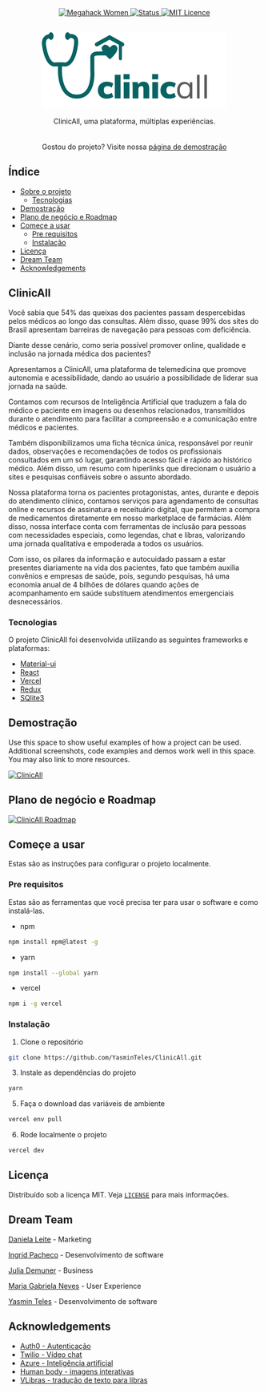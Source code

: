 <!-- PROJECT SHIELDS -->
<div align="center">
  <a href="https://www.megahackwomen.com.br/">
    <img src="https://img.shields.io/badge/hackathon-MegaHackthonWomen-ff69b4.svg" alt="Megahack Women"/>
  </a>
  <a href="https://github.com/YasminTeles/ClinicAll">
    <img src="https://img.shields.io/badge/status-active-success.svg" alt="Status"/>
  </a>
  <a href="https://github.com/YasminTeles/ClinicAll/LICENSE">
    <img src="https://img.shields.io/badge/license-MIT-blue.svg" alt="MIT Licence"/>
  </a>
</div>

<!-- PROJECT LOGO -->
<br />
<p align="center">
  <a href="https://github.com/YasminTeles/ClinicAll">
    <img src="src/assets/logo.svg" alt="Logo">
  </a>

  <!-- <h3 align="center">ClinicAll</h3> -->

  <p align="center">
    ClinicAll, uma plataforma, múltiplas experiências.
    <br />
    <!-- <br /> -->
    <!-- <a href="https://github.com/YasminTeles/ClinicAll"><strong>Explore nossa documentação »</strong></a> -->
    <br />
    <br />
    Gostou do projeto? Visite nossa <a href="https://clinicall.vercel.app/">página de demostração</a>
  </p>
</p>

## Índice

* [Sobre o projeto](#sobre-o-projeto)
  * [Tecnologias](#tecnologias)
* [Demostração](#demostração)
* [Plano de negócio e Roadmap](#plano-de-negócio-e-roadmap)
* [Começe a usar](#Começe-a-usar)
  * [Pre requisitos](#pre-requisitos)
  * [Instalação](#instalação)
* [Licença](#Licença)
* [Dream Team](#dream-team)
* [Acknowledgements](#acknowledgements)

## ClinicAll

Você sabia que 54% das queixas dos pacientes passam despercebidas pelos médicos ao longo das consultas. Além disso, quase 99% dos sites do Brasil apresentam barreiras de navegação para pessoas com deficiência.

Diante desse cenário, como seria possível promover online, qualidade e inclusão na jornada médica dos pacientes?

Apresentamos a ClinicAll, uma plataforma de telemedicina que promove autonomia e acessibilidade, dando ao usuário a possibilidade de liderar sua jornada na saúde.

Contamos com recursos de Inteligência Artificial que traduzem a fala do médico e paciente em imagens ou desenhos relacionados, transmitidos durante o atendimento para facilitar a compreensão e a comunicação entre médicos e pacientes.

Também disponibilizamos uma ficha técnica única, responsável por reunir dados, observações e recomendações de todos os profissionais consultados em um só lugar, garantindo acesso fácil e rápido ao histórico médico. Além disso, um resumo com hiperlinks que direcionam o usuário a sites e pesquisas confiáveis sobre o assunto abordado.

Nossa plataforma torna os pacientes protagonistas, antes, durante e depois do atendimento clínico, contamos serviços para agendamento de consultas online e recursos de assinatura e receituário digital, que permitem a compra de medicamentos diretamente em nosso marketplace de farmácias. Além disso, nossa interface conta com ferramentas de inclusão para pessoas com necessidades especiais, como legendas, chat e libras, valorizando uma jornada qualitativa e empoderada a todos os usuários.

Com isso, os pilares da informação e autocuidado passam a estar presentes diariamente na vida dos pacientes, fato que também auxilia convênios e empresas de saúde, pois, segundo pesquisas, há uma economia anual de 4 bilhões de dólares quando ações de acompanhamento em saúde substituem atendimentos emergenciais desnecessários.

### Tecnologias

O projeto ClinicAll foi desenvolvida utilizando as seguintes frameworks e plataformas:

* [Material-ui](https://material-ui.com/)
* [React](https://pt-br.reactjs.org/)
* [Vercel](https://vercel.com/)
* [Redux](https://redux.js.org/)
* [SQlite3](https://www.sqlite.org/index.html)

## Demostração

Use this space to show useful examples of how a project can be used. Additional screenshots, code examples and demos work well in this space. You may also link to more resources.

[![ClinicAll](https://img.youtube.com/vi/5rDJkGrCuU4/0.jpg)](https://www.youtube.com/watch?v=5rDJkGrCuU4)

## Plano de negócio e Roadmap

[![ClinicAll Roadmap](https://img.youtube.com/vi/RylRUIAxtlU/0.jpg)](https://www.youtube.com/watch?v=RylRUIAxtlU)

## Começe a usar

Estas são as instruções para configurar o projeto localmente.

### Pre requisitos

Estas são as ferramentas que você precisa ter para usar o software e como instalá-las.

* npm

```sh
npm install npm@latest -g
```

* yarn

```sh
npm install --global yarn
```

* vercel

```sh
npm i -g vercel
```

### Instalação

1. Clone o repositório

```sh
git clone https://github.com/YasminTeles/ClinicAll.git
```

3. Instale as dependências do projeto

```sh
yarn
```

5. Faça o download das variáveis de ambiente

```sh
vercel env pull
```

6. Rode localmente o projeto

```sh
vercel dev
```

## Licença

Distribuído sob a licença MIT. Veja [`LICENSE`](LICENSE) para mais informações.

## Dream Team

[Daniela Leite](https://www.linkedin.com/in/leite-daniela/) - Marketing

[Ingrid Pacheco](https://www.linkedin.com/in/ingridqpacheco/) - Desenvolvimento de software

[Julia Demuner](https://www.linkedin.com/in/julia-demuner/) - Business

[Maria Gabriela Neves](https://www.linkedin.com/in/mariagabrielaneves/) - User Experience

[Yasmin Teles](https://www.linkedin.com/in/yasminteles/) - Desenvolvimento de software

## Acknowledgements

* [Auth0 - Autenticação](https://auth0.com/)
* [Twilio - Vídeo chat](https://www.twilio.com/docs)
* [Azure - Inteligência artificial](https://azure.microsoft.com/pt-br/)
* [Human body - imagens interativas](https://github.com/AvinashVunnava/react-humanbody)
* [VLibras - tradução de texto para libras](https://www.vlibras.gov.br/)
